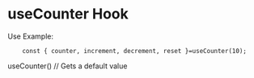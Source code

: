 # useCounter Hook

Use Example:
```
    const { counter, increment, decrement, reset }=useCounter(10);

```

useCounter() // Gets a default value